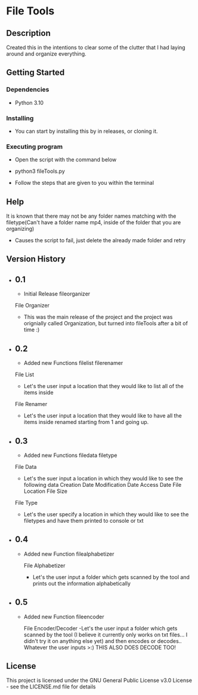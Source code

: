 # File Tools

## Description
Created this in the intentions to clear some of the clutter that I had laying around and organize everything.

## Getting Started

### Dependencies

* Python 3.10

### Installing

* You can start by installing this by in releases, or cloning it.


### Executing program
* Open the script with the command below

* python3 fileTools.py 

* Follow the steps that are given to you within the terminal

## Help
It is known that there may not be any folder names matching with the filetype(Can't have a folder name mp4, inside of the folder that you are organizing)

* Causes the script to fail, just delete the already made folder and retry

## Version History

* 0.1
   -------
    * Initial Release
    fileorganizer
    
    File Organizer 
    - This was the main release of the project and the project was orignially called Organization, but turned into fileTools after a bit of time :)
    
* 0.2
   -------
   * Added new Functions 
   filelist
   filerenamer
   
   File List
   - Let's the user input a location that they would like to list all of the items inside
   
   File Renamer
   - Let's the user input a location that they would like to have all the items inside renamed starting from 1 and going up.
   
* 0.3
   -------
   * Added new Functions 
   filedata
   filetype
   
   File Data
   - Let's the suer input a location in which they would like to see the following data
        Creation Date
        Modification Date
        Access Date
        File Location
        File Size
        
   File Type
   - Let's the user specify a location in which they would like to see the filetypes and have them printed to console or txt
   
 * 0.4
   -------
   * Added new Function
     filealphabetizer
      
      File Alphabetizer
      -  Let's the user input a folder which gets scanned by the tool and prints out the information alphabetically 

 * 0.5
   -------
   * Added new Function
     fileencoder
    
      File Encoder/Decoder
      -Let's the user input a folder which gets scanned by the tool (I believe it currently only works on txt files... I didn't try it on anything else yet) and then encodes or decodes.. Whatever the user inputs >:) THIS ALSO DOES DECODE TOO!
      
  
   
   

## License

This project is licensed under the GNU General Public License v3.0 License - see the LICENSE.md file for details

